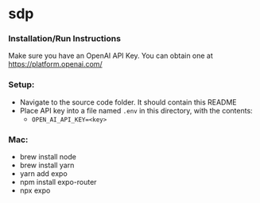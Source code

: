 # sdp

### Installation/Run Instructions
Make sure you have an OpenAI API Key. You can obtain one at https://platform.openai.com/
### Setup:
- Navigate to the source code folder. It should contain this README
- Place API key into a file named `.env` in this directory, with the contents:
    - `OPEN_AI_API_KEY=<key>`
    
### Mac:
- brew install node
- brew install yarn
- yarn add expo
- npm install expo-router
- npx expo
